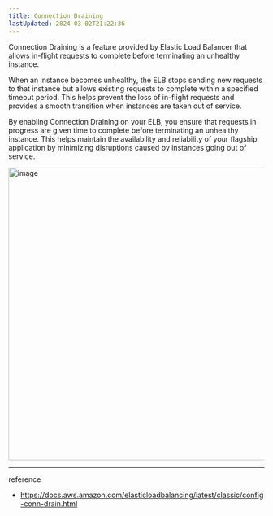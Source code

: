 ```yaml
---
title: Connection Draining
lastUpdated: 2024-03-02T21:22:36
---
```


Connection Draining is a feature provided by Elastic Load Balancer that allows in-flight requests to complete before terminating an unhealthy instance.

When an instance becomes unhealthy, the ELB stops sending new requests to that instance but allows existing requests to complete within a specified timeout period. This helps prevent the loss of in-flight requests and provides a smooth transition when instances are taken out of service.

By enabling Connection Draining on your ELB, you ensure that requests in progress are given time to complete before terminating an unhealthy instance. This helps maintain the availability and reliability of your flagship application by minimizing disruptions caused by instances going out of service.

<img width="575" alt="image" src="https://github.com/rlaisqls/TIL/assets/81006587/0451448b-f0cb-4715-922d-44afd3585021">


---
reference
- https://docs.aws.amazon.com/elasticloadbalancing/latest/classic/config-conn-drain.html